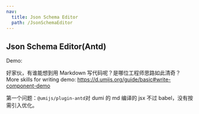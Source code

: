 ```yaml
---
nav:
  title: Json Schema Editor
  path: /JsonSchemaEditor
---
```


## Json Schema Editor(Antd)

Demo:

<code src="./demos/App.tsx"></code>

好家伙，有谁能想到用 Markdown 写代码呢？是哪位工程师思路如此清奇？  
More skills for writing demo: https://d.umijs.org/guide/basic#write-component-demo

第一个问题：`@umijs/plugin-antd`对 dumi 的 md 编译的 jsx 不过 babel，没有按需引入优化。
